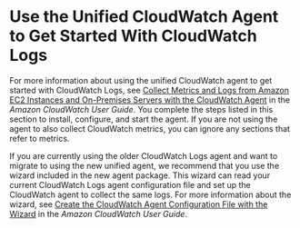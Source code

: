 # Use the Unified CloudWatch Agent to Get Started With CloudWatch Logs<a name="UseCloudWatchUnifiedAgent"></a>

For more information about using the unified CloudWatch agent to get started with CloudWatch Logs, see [Collect Metrics and Logs from Amazon EC2 Instances and On\-Premises Servers with the CloudWatch Agent](http://docs.aws.amazon.com/AmazonCloudWatch/latest/monitoring/Install-CloudWatch-Agent.html) in the *Amazon CloudWatch User Guide*\. You complete the steps listed in this section to install, configure, and start the agent\. If you are not using the agent to also collect CloudWatch metrics, you can ignore any sections that refer to metrics\. 

If you are currently using the older CloudWatch Logs agent and want to migrate to using the new unified agent, we recommend that you use the wizard included in the new agent package\. This wizard can read your current CloudWatch Logs agent configuration file and set up the CloudWatch agent to collect the same logs\. For more information about the wizard, see [ Create the CloudWatch Agent Configuration File with the Wizard](http://docs.aws.amazon.com/AmazonCloudWatch/latest/monitoring/create-cloudwatch-agent-configuration-file-wizard.html) in the *Amazon CloudWatch User Guide*\.